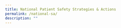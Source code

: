 ```yaml
---
title: National Patient Safety Strategies & Actions
permalink: /national-sa/
description: ""
---
```


